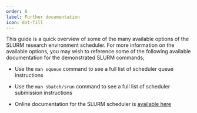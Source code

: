 ```yaml
---
order: 0
label: Further documentation
icon: dot-fill
---
```


This guide is a quick overview of some of the many available options of the SLURM research environment scheduler. For more information on the available options, you may wish to reference some of the following available documentation for the demonstrated SLURM commands;

- Use the `man squeue` command to see a full list of scheduler queue instructions

- Use the `man sbatch/srun` command to see a full list of scheduler submission instructions

- Online documentation for the SLURM scheduler is [available here](https://slurm.schedmd.com/documentation.html)

